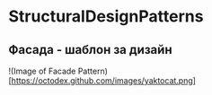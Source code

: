 # StructuralDesignPatterns

## Фасада - шаблон за дизайн

!(Image of Facade Pattern)[https://octodex.github.com/images/yaktocat.png]

